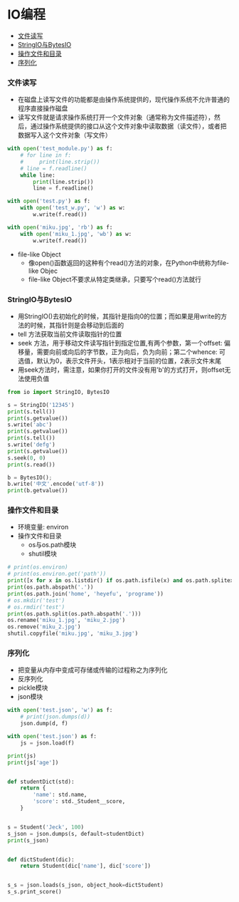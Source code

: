 # IO编程

- [文件读写](#file-read-write)
- [StringIO与BytesIO](#stringIO-bytesIO)
- [操作文件和目录](#file-diretory)
- [序列化](#serialization)

<div id="file-read-write"></div>

### 文件读写
- 在磁盘上读写文件的功能都是由操作系统提供的，现代操作系统不允许普通的程序直接操作磁盘
- 读写文件就是请求操作系统打开一个文件对象（通常称为文件描述符），然后，通过操作系统提供的接口从这个文件对象中读取数据（读文件），或者把数据写入这个文件对象（写文件）
```python
with open('test_module.py') as f:
    # for line in f:
    #     print(line.strip())
    # line = f.readline()
    while line:
        print(line.strip())
        line = f.readline()

with open('test.py') as f:
    with open('test_w.py', 'w') as w:
        w.write(f.read())

with open('miku.jpg', 'rb') as f:
    with open('miku_1.jpg', 'wb') as w:
        w.write(f.read())
```

- file-like Object
    - 像open()函数返回的这种有个read()方法的对象，在Python中统称为file-like Objec
    - file-like Object不要求从特定类继承，只要写个read()方法就行


<div id="stringIO-bytesIO"></div>

### StringIO与BytesIO
- 用StringIO()去初始化的时候，其指针是指向0的位置；而如果是用write的方法的时候，其指针则是会移动到后面的
- tell 方法获取当前文件读取指针的位置
- seek 方法，用于移动文件读写指针到指定位置,有两个参数，第一个offset: 偏移量，需要向前或向后的字节数，正为向后，负为向前；第二个whence: 可选值，默认为0，表示文件开头，1表示相对于当前的位置，2表示文件末尾
-  用seek方法时，需注意，如果你打开的文件没有用'b'的方式打开，则offset无法使用负值
```python
from io import StringIO, BytesIO

s = StringIO('12345')
print(s.tell())
print(s.getvalue())
s.write('abc')
print(s.getvalue())
print(s.tell())
s.write('defg')
print(s.getvalue())
s.seek(0, 0)
print(s.read())

b = BytesIO();
b.write('中文'.encode('utf-8'))
print(b.getvalue())
```

<div id="file-diretory"></div>

### 操作文件和目录
- 环境变量: environ
- 操作文件和目录
    - os与os.path模块
    - shutil模块
```python
# print(os.environ)
# print(os.environ.get('path'))
print([x for x in os.listdir() if os.path.isfile(x) and os.path.splitext(x)[1] == '.py'])
print(os.path.abspath('.'))
print(os.path.join('home', 'heyefu', 'programe'))
# os.mkdir('test')
# os.rmdir('test')
print(os.path.split(os.path.abspath('.')))
os.rename('miku_1.jpg', 'miku_2.jpg')
os.remove('miku_2.jpg')
shutil.copyfile('miku.jpg', 'miku_3.jpg')
```

<div id="serialization"></div>

### 序列化
- 把变量从内存中变成可存储或传输的过程称之为序列化
- 反序列化
- pickle模块
- json模块
```python
with open('test.json', 'w') as f:
    # print(json.dumps(d))
    json.dump(d, f)

with open('test.json') as f:
    js = json.load(f)

print(js)
print(js['age'])


def studentDict(std):
    return {
        'name': std.name,
        'score': std._Student__score,
    }


s = Student('Jeck', 100)
s_json = json.dumps(s, default=studentDict)
print(s_json)


def dictStudent(dic):
    return Student(dic['name'], dic['score'])


s_s = json.loads(s_json, object_hook=dictStudent)
s_s.print_score()
```